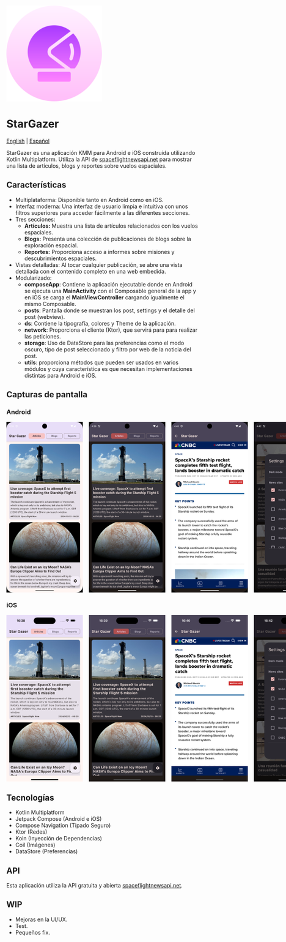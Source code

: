 
<img src="../screenshots/star_gazer_icon.png" alt="StarGazer icon" width="250"/>

# StarGazer

[English](../README.md) | [Español](README.es.md)

StarGazer es una aplicación KMM para Android e iOS construida utilizando Kotlin Multiplatform. Utiliza la API de [spaceflightnewsapi.net](https://www.spaceflightnewsapi.net/) para mostrar una lista de artículos, blogs y reportes sobre vuelos espaciales.

## Características

*   Multiplataforma: Disponible tanto en Android como en iOS.
*   Interfaz moderna: Una interfaz de usuario limpia e intuitiva con unos filtros superiores para acceder fácilmente a las diferentes secciones.
*   Tres secciones:
    *   **Artículos:** Muestra una lista de artículos relacionados con los vuelos espaciales.
    *   **Blogs:** Presenta una colección de publicaciones de blogs sobre la exploración espacial.
    *   **Reportes:** Proporciona acceso a informes sobre misiones y descubrimientos espaciales.
*   Vistas detalladas: Al tocar cualquier publicación, se abre una vista detallada con el contenido completo en una web embedida.
*   Modularizado:
    *   **composeApp**: Contiene la aplicación ejecutable donde en Android se ejecuta una **MainActivity** con el Composable general de la app y en iOS se carga el **MainViewController** cargando igualmente el mismo Composable.
    *   **posts**: Pantalla donde se muestran los post, settings y el detalle del post (webview).
    *   **ds**: Contiene la tipografía, colores y Theme de la aplicación.
    *   **network**: Proporciona el cliente (Ktor), que servirá para para realizar las peticiones.
    *   **storage**: Uso de DataStore para las preferencias como el modo oscuro, tipo de post seleccionado y filtro por web de la noticia del post.
    *   **utils**: proporciona métodos que pueden ser usados en varios módulos y cuya característica es que necesitan implementaciones distintas para Android e iOS.

## Capturas de pantalla

### Android

<div style="display: flex; justify-content: space-between;">
    <img src="../screenshots/Post_Android_Light.png" alt="Android Light" width="200" style="margin-right: 16px;"/>
<img src="../screenshots/Post_Android_Dark.png" alt="Android Dark" width="200" style="margin-right: 16px;">
<img src="../screenshots/Detail_Android.png" alt="Android Detail" width="200" style="margin-right: 16px;">
<img src="../screenshots/Settings_Android.png" alt="Android Settings" width="200">
</div>

### iOS

<div style="display: flex; justify-content: space-between;">
    <img src="../screenshots/Post_iOS_Light.png" alt="iOS Light" width="200" style="margin-right: 16px;"/>
<img src="../screenshots/Post_iOS_Dark.png" alt="iOS Dark" width="200" style="margin-right: 16px;">
<img src="../screenshots/Detail_iOS.png" alt="iOS Detail" width="200" style="margin-right: 16px;">
<img src="../screenshots/Settings_iOS.png" alt="iOS Settings" width="200">
</div>

## Tecnologías

*   Kotlin Multiplatform
*   Jetpack Compose (Android e iOS)
*   Compose Navigation (Tipado Seguro)
*   Ktor (Redes)
*   Koin (Inyección de Dependencias)
*   Coil (Imágenes)
*   DataStore (Preferencias)

## API

Esta aplicación utiliza la API gratuita y abierta [spaceflightnewsapi.net](https://www.spaceflightnewsapi.net/).

## WIP

*   Mejoras en la UI/UX.
*   Test.
*   Pequeños fix.
